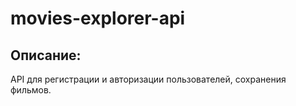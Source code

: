 # movies-explorer-api

## Описание:
API для регистрации и авторизации пользователей, сохранения фильмов.
